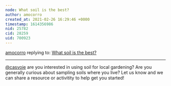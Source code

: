 ```yaml
---
node: What soil is the best?
author: amocorro
created_at: 2021-02-26 16:29:46 +0000
timestamp: 1614356986
nid: 25782
cid: 28259
uid: 700923
---
```




[amocorro](../profile/amocorro) replying to: [What soil is the best?](../notes/csavoie/02-23-2021/what-soil-is-the-best)

----
[@casvoie](/profile/casvoie) are you interested in using soil for local gardening? Are you generally curious about sampling soils where you live? Let us know and we can share a resource or activitity to help get you started!